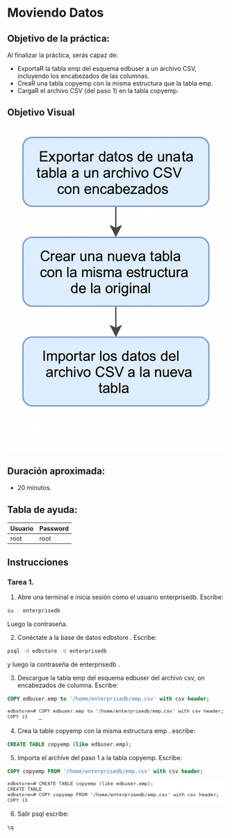 # Moviendo Datos 

## Objetivo de la práctica:
Al finalizar la práctica, serás capaz de:

- ExportaR la tabla emp del esquema edbuser a un archivo CSV, incluyendo los encabezados de las columnas. 
- CreaR una tabla copyemp con la misma estructura que la tabla emp. 
- CargaR el archivo CSV (del paso 1) en la tabla copyemp. 


## Objetivo Visual 
<img src="../images/14/00.png" width="500" >

## Duración aproximada:
- 20 minutos.

## Tabla de ayuda:

| Usuario | Password | 
| --- | --- | 
| root | root| 
## Instrucciones 

### Tarea 1. 

1.	Abre una terminal e inicia sesión como el usuario enterprisedb.  Escribe:
```bash
su - enterprisedb 
```
Luego la contraseña.

2.	Conéctate a la base de datos edbstore .  Escribe:
```bash
psql -d edbstore -U enterprisedb  
```
y luego la contraseña de enterprisedb .

3.	Descargue la tabla emp del esquema edbuser del archivo csv, on encabezados de columna. Escribe:
```sql
COPY edbuser.emp to '/home/enterprisedb/emp.csv' with csv header; 
```
<img src="../images/14/01.jpg" width="800" >

4.	Crea la table copyemp con la misma estructura emp .  escribe:
```sql
CREATE TABLE copyemp (like edbuser.emp); 
```

5.	Importa el archive del paso 1 a la tabla copyemp.  Escribe: 
```sql
COPY copyemp FROM '/home/enterprisedb/emp.csv' with csv header; 
```
<img src="../images/14/02.jpg" width="800" >

6.	Salir  psql escribe: 
```sql
\q 
```
